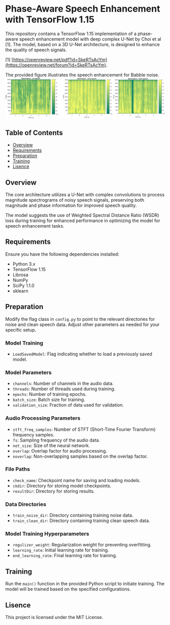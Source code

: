 # Phase-Aware Speech Enhancement with TensorFlow 1.15

This repository contains a TensorFlow 1.15 implementation of a phase-aware speech enhancement model with deep complex U-Net by Choi et al [1]. The model, based on a 3D U-Net architecture, is designed to enhance the quality of speech signals.

[1] [https://openreview.net/pdf?id=SkeRTsAcYm](https://openreview.net/forum?id=SkeRTsAcYm).

The provided figure illustrates the speech enhancement for Babble noise.
<br/>
![Babble_Noise](supplementary_material/Babble_Noise.png)

## Table of Contents

- [Overview](#overview)
- [Requirements](#requirements)
- [Preparation](#preparation)
- [Training](#training)
- [Lisence](#lisence)

## Overview

The core architecture utilizes a U-Net with complex convolutions to process magnitude spectrograms of noisy speech signals, preserving both magnitude and phase information for improved speech quality.

The model suggests the use of Weighted Spectral Distance Ratio (WSDR) loss during training for enhanced performance in optimizing the model for speech enhancement tasks.

## Requirements

Ensure you have the following dependencies installed:

- Python 3.x
- TensorFlow 1.15
- Librosa
- NumPy
- SciPy 1.1.0
- sklearn

## Preparation
Modify the flag class in `config.py` to point to the relevant directories for noise and clean speech data. Adjust other parameters as needed for your specific setup.

### Model Training
- `LoadSavedModel`: Flag indicating whether to load a previously saved model.

### Model Parameters
- `channels`: Number of channels in the audio data.
- `threads`: Number of threads used during training.
- `epochs`: Number of training epochs.
- `batch_size`: Batch size for training.
- `validation_size`: Fraction of data used for validation.

### Audio Processing Parameters
- `stft_freq_samples`: Number of STFT (Short-Time Fourier Transform) frequency samples.
- `fs`: Sampling frequency of the audio data.
- `net_size`: Size of the neural network.
- `overlap`: Overlap factor for audio processing.
- `noverlap`: Non-overlapping samples based on the overlap factor.

### File Paths
- `check_name`: Checkpoint name for saving and loading models.
- `ckdir`: Directory for storing model checkpoints.
- `resultDir`: Directory for storing results.

### Data Directories
- `train_noise_dir`: Directory containing training noise data.
- `train_clean_dir`: Directory containing training clean speech data.

### Model Training Hyperparameters
- `regulizer_weight`: Regularization weight for preventing overfitting.
- `learning_rate`: Initial learning rate for training.
- `end_learning_rate`: Final learning rate for training.

## Training
Run the `main()` function in the provided Python script to initiate training. The model will be trained based on the specified configurations.

## Lisence
This project is licensed under the MIT License.
